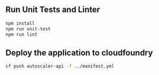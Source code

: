 ## Run Unit Tests and Linter 
```sh
npm install
npm run unit-test
npm run lint
```

## Deploy the application to cloudfoundry 
```sh
cf push autoscaler-api -f ../manifest.yml
```